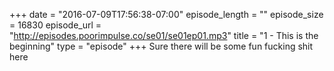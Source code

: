 +++
date = "2016-07-09T17:56:38-07:00"
episode_length = ""
episode_size = 16830
episode_url = "http://episodes.poorimpulse.co/se01/se01ep01.mp3"
title = "1 - This is the beginning"
type = "episode"
+++
Sure there will be some fun fucking shit here